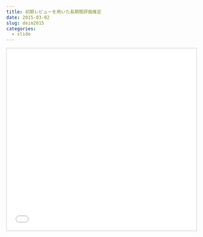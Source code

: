 ```yaml
---
title: 初期レビューを用いた長期間評価推定
date: 2015-03-02
slug: deim2015
categories:
  - slide
---
```

<iframe src="//www.slideshare.net/slideshow/embed_code/key/4qJ5i65s5WhdRO" width="595" height="485" frameborder="0" marginwidth="0" marginheight="0" scrolling="no" style="border:1px solid #CCC; border-width:1px; margin-bottom:5px; max-width: 100%;" allowfullscreen> </iframe> 
